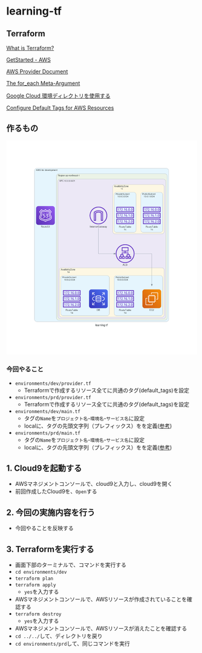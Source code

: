 # learning-tf

## Terraform
[What is Terraform?](https://developer.hashicorp.com/terraform/intro)

[GetStarted - AWS](https://developer.hashicorp.com/terraform/tutorials/aws-get-started)

[AWS Provider Document](https://registry.terraform.io/providers/hashicorp/aws/latest/docs)

[The for_each Meta-Argument](https://developer.hashicorp.com/terraform/language/meta-arguments/for_each)

[Google Cloud 環境ディレクトリを使用する](https://cloud.google.com/docs/terraform/best-practices-for-terraform#environment-directories)

[Configure Default Tags for AWS Resources](https://developer.hashicorp.com/terraform/tutorials/aws/aws-default-tags)

## 作るもの
![image](/img/learning-tf.png)

### 今回やること
- `environments/dev/provider.tf`
  - Terraformで作成するリソース全てに共通のタグ(default_tags)を設定
- `environments/prd/provider.tf`
  - Terraformで作成するリソース全てに共通のタグ(default_tags)を設定
- `environments/dev/main.tf`
  - タグの`Name`を`プロジェクト名`-`環境名`-`サービス名`に設定
  - localに、タグの先頭文字列（プレフィックス）をを定義([参考](https://registry.terraform.io/providers/hashicorp/aws/latest/docs/data-sources/default_tags))
- `environments/prd/main.tf`
  - タグの`Name`を`プロジェクト名`-`環境名`-`サービス名`に設定
  - localに、タグの先頭文字列（プレフィックス）をを定義([参考](https://registry.terraform.io/providers/hashicorp/aws/latest/docs/data-sources/default_tags))

## 1. Cloud9を起動する
- AWSマネジメントコンソールで、cloud9と入力し、cloud9を開く
- 前回作成したCloud9を、`Open`する

## 2. 今回の実施内容を行う
- 今回やることを反映する

## 3. Terraformを実行する
- 画面下部のターミナルで、コマンドを実行する
- `cd environments/dev`
- `terraform plan`
- `terraform apply`
  - `yes`を入力する
- AWSマネジメントコンソールで、AWSリソースが作成されていることを確認する
- `terraform destroy`
  - `yes`を入力する
- AWSマネジメントコンソールで、AWSリソースが消えたことを確認する
- `cd ../../`して、ディレクトリを戻り
- `cd environments/prd`して、同じコマンドを実行
